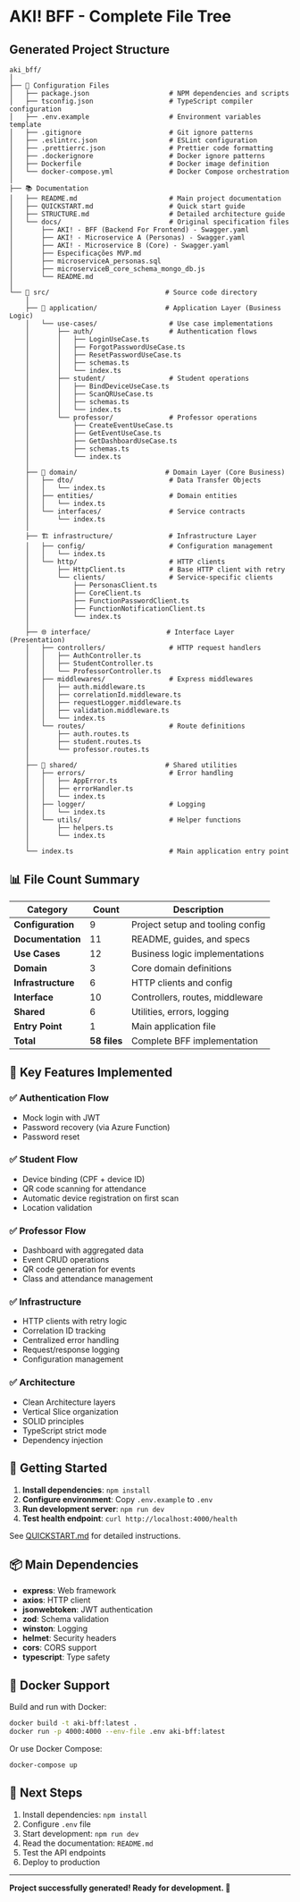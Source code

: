 # AKI! BFF - Complete File Tree

## Generated Project Structure

```
aki_bff/
│
├── 📄 Configuration Files
│   ├── package.json                    # NPM dependencies and scripts
│   ├── tsconfig.json                   # TypeScript compiler configuration
│   ├── .env.example                    # Environment variables template
│   ├── .gitignore                      # Git ignore patterns
│   ├── .eslintrc.json                  # ESLint configuration
│   ├── .prettierrc.json                # Prettier code formatting
│   ├── .dockerignore                   # Docker ignore patterns
│   ├── Dockerfile                      # Docker image definition
│   └── docker-compose.yml              # Docker Compose orchestration
│
├── 📚 Documentation
│   ├── README.md                       # Main project documentation
│   ├── QUICKSTART.md                   # Quick start guide
│   ├── STRUCTURE.md                    # Detailed architecture guide
│   └── docs/                           # Original specification files
│       ├── AKI! - BFF (Backend For Frontend) - Swagger.yaml
│       ├── AKI! - Microservice A (Personas) - Swagger.yaml
│       ├── AKI! - Microservice B (Core) - Swagger.yaml
│       ├── Especificações MVP.md
│       ├── microserviceA_personas.sql
│       ├── microserviceB_core_schema_mongo_db.js
│       └── README.md
│
└── 📂 src/                             # Source code directory
    │
    ├── 🧠 application/                 # Application Layer (Business Logic)
    │   └── use-cases/                  # Use case implementations
    │       ├── auth/                   # Authentication flows
    │       │   ├── LoginUseCase.ts
    │       │   ├── ForgotPasswordUseCase.ts
    │       │   ├── ResetPasswordUseCase.ts
    │       │   ├── schemas.ts
    │       │   └── index.ts
    │       ├── student/                # Student operations
    │       │   ├── BindDeviceUseCase.ts
    │       │   ├── ScanQRUseCase.ts
    │       │   ├── schemas.ts
    │       │   └── index.ts
    │       └── professor/              # Professor operations
    │           ├── CreateEventUseCase.ts
    │           ├── GetEventUseCase.ts
    │           ├── GetDashboardUseCase.ts
    │           ├── schemas.ts
    │           └── index.ts
    │
    ├── 🎯 domain/                      # Domain Layer (Core Business)
    │   ├── dto/                        # Data Transfer Objects
    │   │   └── index.ts
    │   ├── entities/                   # Domain entities
    │   │   └── index.ts
    │   └── interfaces/                 # Service contracts
    │       └── index.ts
    │
    ├── 🏗️ infrastructure/              # Infrastructure Layer
    │   ├── config/                     # Configuration management
    │   │   └── index.ts
    │   └── http/                       # HTTP clients
    │       ├── HttpClient.ts           # Base HTTP client with retry
    │       └── clients/                # Service-specific clients
    │           ├── PersonasClient.ts
    │           ├── CoreClient.ts
    │           ├── FunctionPasswordClient.ts
    │           ├── FunctionNotificationClient.ts
    │           └── index.ts
    │
    ├── 🌐 interface/                   # Interface Layer (Presentation)
    │   ├── controllers/                # HTTP request handlers
    │   │   ├── AuthController.ts
    │   │   ├── StudentController.ts
    │   │   └── ProfessorController.ts
    │   ├── middlewares/                # Express middlewares
    │   │   ├── auth.middleware.ts
    │   │   ├── correlationId.middleware.ts
    │   │   ├── requestLogger.middleware.ts
    │   │   ├── validation.middleware.ts
    │   │   └── index.ts
    │   └── routes/                     # Route definitions
    │       ├── auth.routes.ts
    │       ├── student.routes.ts
    │       └── professor.routes.ts
    │
    ├── 🔧 shared/                      # Shared utilities
    │   ├── errors/                     # Error handling
    │   │   ├── AppError.ts
    │   │   ├── errorHandler.ts
    │   │   └── index.ts
    │   ├── logger/                     # Logging
    │   │   └── index.ts
    │   └── utils/                      # Helper functions
    │       ├── helpers.ts
    │       └── index.ts
    │
    └── index.ts                        # Main application entry point
```

## 📊 File Count Summary

| Category | Count | Description |
|----------|-------|-------------|
| **Configuration** | 9 | Project setup and tooling config |
| **Documentation** | 11 | README, guides, and specs |
| **Use Cases** | 12 | Business logic implementations |
| **Domain** | 3 | Core domain definitions |
| **Infrastructure** | 6 | HTTP clients and config |
| **Interface** | 10 | Controllers, routes, middleware |
| **Shared** | 6 | Utilities, errors, logging |
| **Entry Point** | 1 | Main application file |
| **Total** | **58 files** | Complete BFF implementation |

## 🎯 Key Features Implemented

### ✅ Authentication Flow
- Mock login with JWT
- Password recovery (via Azure Function)
- Password reset

### ✅ Student Flow
- Device binding (CPF + device ID)
- QR code scanning for attendance
- Automatic device registration on first scan
- Location validation

### ✅ Professor Flow
- Dashboard with aggregated data
- Event CRUD operations
- QR code generation for events
- Class and attendance management

### ✅ Infrastructure
- HTTP clients with retry logic
- Correlation ID tracking
- Centralized error handling
- Request/response logging
- Configuration management

### ✅ Architecture
- Clean Architecture layers
- Vertical Slice organization
- SOLID principles
- TypeScript strict mode
- Dependency injection

## 🚀 Getting Started

1. **Install dependencies**: `npm install`
2. **Configure environment**: Copy `.env.example` to `.env`
3. **Run development server**: `npm run dev`
4. **Test health endpoint**: `curl http://localhost:4000/health`

See [QUICKSTART.md](QUICKSTART.md) for detailed instructions.

## 📦 Main Dependencies

- **express**: Web framework
- **axios**: HTTP client
- **jsonwebtoken**: JWT authentication
- **zod**: Schema validation
- **winston**: Logging
- **helmet**: Security headers
- **cors**: CORS support
- **typescript**: Type safety

## 🐳 Docker Support

Build and run with Docker:
```bash
docker build -t aki-bff:latest .
docker run -p 4000:4000 --env-file .env aki-bff:latest
```

Or use Docker Compose:
```bash
docker-compose up
```

## 📝 Next Steps

1. Install dependencies: `npm install`
2. Configure `.env` file
3. Start development: `npm run dev`
4. Read the documentation: `README.md`
5. Test the API endpoints
6. Deploy to production

---

**Project successfully generated! Ready for development. 🎉**
